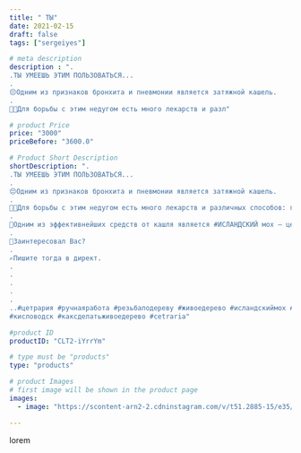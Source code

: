 ```yaml
---
title: " ТЫ"
date: 2021-02-15
draft: false
tags: ["sergeiyes"]

# meta description
description : ".
.ТЫ УМЕЕШЬ ЭТИМ ПОЛЬЗОВАТЬСЯ...
.
😔Одним из признаков бронхита и пневмонии является затяжной кашель.
.
👨‍🍳Для борьбы с этим недугом есть много лекарств и разл"

# product Price
price: "3000"
priceBefore: "3600.0"

# Product Short Description
shortDescription: ".
.ТЫ УМЕЕШЬ ЭТИМ ПОЛЬЗОВАТЬСЯ...
.
😔Одним из признаков бронхита и пневмонии является затяжной кашель.
.
👨‍🍳Для борьбы с этим недугом есть много лекарств и различных способов: грудные сборы, таблетки, травы, ингаляции, различные сиропы. Эти средства являются весьма эффективными, НО далеко НЕ всегда кашель ОТСТУПАЕТ ПОЛНОСТЬЮ.
.
🌲Одним из эффективнейших средств от кашля является #ИСЛАНДСКИЙ мох – целенаправленно воздействует на причину появления кашля, за короткое время возвращает организм в нормальное состояние.
.
🤤Заинтересовал Вас?
.
✍Пишите тогда в директ.
.
.
.
.
.
..#цетрария #ручнаяработа #резьбаподереву #живоедерево #исландскиймох #пятигорск #КРЫМ #Севастополь #железноводск #ставрополь #антисептик #подарок #cetrariya #grad_masterov #друзья #сувенир #природныйантибиотик #купитьцетрарию #лучшийподарок #необыкновнныйподарок
#кисловодск #каксделатьживоедерево #cetraria"

#product ID
productID: "CLT2-iYrrYm"

# type must be "products"
type: "products"

# product Images
# first image will be shown in the product page
images:
  - image: "https://scontent-arn2-2.cdninstagram.com/v/t51.2885-15/e35/s1080x1080/150843215_244186530588293_25951492968212793_n.jpg?tp=1&_nc_ht=scontent-arn2-2.cdninstagram.com&_nc_cat=105&_nc_ohc=nrKKJGadri0AX97WXkR&ccb=7-4&oh=6234d72e48c27efd2a7cfc0a0c210bb5&oe=6082C82B&_nc_sid=86f79a&ig_cache_key=MjUwOTU5MTIwOTQxNTk4MDU4Mg%3D%3D.2-ccb7-4"

---
```

lorem

